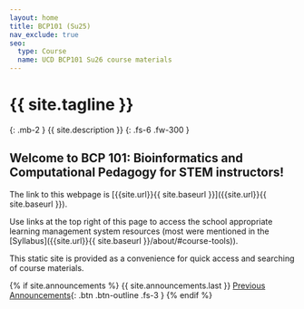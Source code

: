 ```yaml
---
layout: home
title: BCP101 (Su25)
nav_exclude: true
seo:
  type: Course
  name: UCD BCP101 Su26 course materials
---
```


# {{ site.tagline }}
{: .mb-2 }
{{ site.description }}
{: .fs-6 .fw-300 }

## Welcome to BCP 101: Bioinformatics and Computational Pedagogy for STEM instructors! 

The link to this webpage is [{{site.url}}{{ site.baseurl }}]({{site.url}}{{ site.baseurl }}).

Use links at the top right of this page to access the school appropriate learning management system resources (most were mentioned in the [Syllabus]({{site.url}}{{ site.baseurl }}/about/#course-tools)).

This static site is provided as a convenience for quick access and searching of course materials.

{% if site.announcements %}
{{ site.announcements.last }}
[Previous Announcements](announcements.md){: .btn .btn-outline .fs-3 }
{% endif %}

